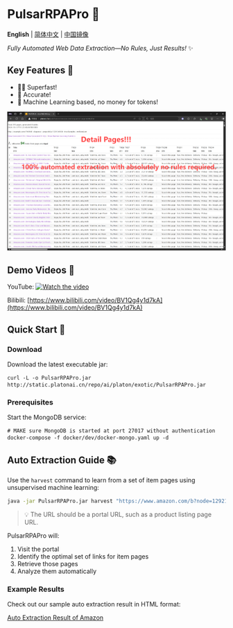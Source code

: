 # PulsarRPAPro 🚀

**English** | [简体中文](README-CN.md) | [中国镜像](https://gitee.com/platonai_galaxyeye/exotic)

*Fully Automated Web Data Extraction—No Rules, Just Results!* ✨

## Key Features 🌟

* 🏃‍♂️ Superfast!
* 🎯 Accurate!
* 🤖 Machine Learning based, no money for tokens!

![Auto Extraction Result Snapshot](docs/amazon.png)

## Demo Videos 🎥

YouTube: 
[![Watch the video](https://img.youtube.com/vi/qoXbnL4wdtc/0.jpg)](https://www.youtube.com/watch?v=qoXbnL4wdtc)

Bilibili: 
[https://www.bilibili.com/video/BV1Qg4y1d7kA](https://www.bilibili.com/video/BV1Qg4y1d7kA)

## Quick Start 🚀

### Download

Download the latest executable jar:

```shell
curl -L -o PulsarRPAPro.jar http://static.platonai.cn/repo/ai/platon/exotic/PulsarRPAPro.jar
```

### Prerequisites

Start the MongoDB service:
```shell
# MAKE sure MongoDB is started at port 27017 without authentication
docker-compose -f docker/dev/docker-mongo.yaml up -d
```

## Auto Extraction Guide 📚

Use the `harvest` command to learn from a set of item pages using unsupervised machine learning:

```bash
java -jar PulsarRPAPro.jar harvest "https://www.amazon.com/b?node=1292115011" -diagnose -refresh
```

> 💡 The URL should be a portal URL, such as a product listing page URL.

PulsarRPAPro will:
1. Visit the portal
2. Identify the optimal set of links for item pages
3. Retrieve those pages
4. Analyze them automatically

### Example Results

Check out our sample auto extraction result in HTML format:

[Auto Extraction Result of Amazon](docs/amazon-harvest-result.html)
